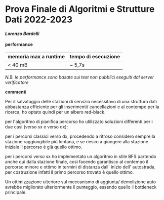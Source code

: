 # Prova Finale di Algoritmi e Strutture Dati 2022-2023

#### ***Lorenzo Bardelli***

**performance**

| memoria max a runtime | tempo di esecuzione |
| --------------------- | ------------------- |
| < 40 mB               | ~ 5,7s             |

*N.B. le performance sono basate sui test non pubblici eseguiti dal server verificatore*

**commenti**

Per il salvataggio delle stazioni di servizio necessitavo di una struttura dati abbastanza efficiente per gli inserimenti/ cancellazioni e al contempo per la ricerca, ho optato quindi per un albero red-black. 

per l'algoritmo di pianifica percorso ho utilizzato soluzioni differenti per i due casi (verso sx e verso dx):

per i percorsi classici verso dx, procedendo a ritroso considero sempre la stazione raggiungibile più lontana, e se riesco a giungere alla stazione iniziale il percorso è già quello ottimo.

per i percorsi verso sx ho implementato un algoritmo in stile BFS partendo anche qui dalla stazione finale, così facendo garantisco al contempo il percorso minore e ottimo in termini di distanza dall' inizio dell' autostrada, per costruzione infatti il primo percorso trovato è quello ottimo.

Un ottimizzazione ulteriore sul meccanismo di aggiunta/ demolizione auto avrebbe migliorato ulteriormente il punteggio, essendo quello il bottleneck principale.
